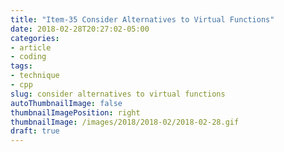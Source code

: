 ```yaml
---
title: "Item-35 Consider Alternatives to Virtual Functions"
date: 2018-02-28T20:27:02-05:00
categories:
- article
- coding
tags:
- technique
- cpp
slug: consider alternatives to virtual functions
autoThumbnailImage: false
thumbnailImagePosition: right
thumbnailImage: /images/2018/2018-02/2018-02-28.gif
draft: true
---
```


<!--more-->
